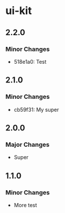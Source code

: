 # ui-kit

## 2.2.0

### Minor Changes

- 518e1a0: Test

## 2.1.0

### Minor Changes

- cb59f31: My super

## 2.0.0

### Major Changes

- Super

## 1.1.0

### Minor Changes

- More test
